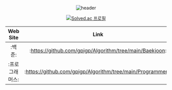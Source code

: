 <div align=center>

![header](https://capsule-render.vercel.app/api?type=waving&color=auto&height=150&section=header&text=ALGORITHM%20🌱&fontSize=40&fontColor=392f31)  
  
[![Solved.ac 프로필](http://mazassumnida.wtf/api/v2/generate_badge?boj=rlaxogus505)](https://solved.ac/rlaxogus505/)
    
| Web Site | Link                          |
| :--: | :--------------------------: |
| :백준: | :https://github.com/gpigp/Algorithm/tree/main/Baekjoon: |
| :프로그래머스: | :https://github.com/gpigp/Algorithm/tree/main/Programmers: |
  
</div>